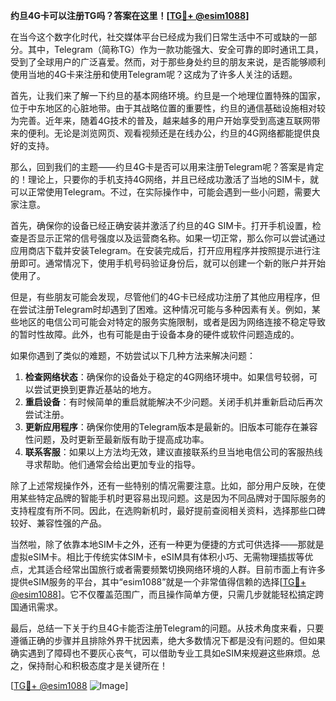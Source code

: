 **约旦4G卡可以注册TG吗？答案在这里！[[TG💪+ @esim1088](https://t.me/s/esim1088)]**

在当今这个数字化时代，社交媒体平台已经成为我们日常生活中不可或缺的一部分。其中，Telegram（简称TG）作为一款功能强大、安全可靠的即时通讯工具，受到了全球用户的广泛喜爱。然而，对于那些身处约旦的朋友来说，是否能够顺利使用当地的4G卡来注册和使用Telegram呢？这成为了许多人关注的话题。

首先，让我们来了解一下约旦的基本网络环境。约旦是一个地理位置特殊的国家，位于中东地区的心脏地带。由于其战略位置的重要性，约旦的通信基础设施相对较为完善。近年来，随着4G技术的普及，越来越多的用户开始享受到高速互联网带来的便利。无论是浏览网页、观看视频还是在线办公，约旦的4G网络都能提供良好的支持。

那么，回到我们的主题——约旦4G卡是否可以用来注册Telegram呢？答案是肯定的！理论上，只要你的手机支持4G网络，并且已经成功激活了当地的SIM卡，就可以正常使用Telegram。不过，在实际操作中，可能会遇到一些小问题，需要大家注意。

首先，确保你的设备已经正确安装并激活了约旦的4G SIM卡。打开手机设置，检查是否显示正常的信号强度以及运营商名称。如果一切正常，那么你可以尝试通过应用商店下载并安装Telegram。在安装完成后，打开应用程序并按照提示进行注册即可。通常情况下，使用手机号码验证身份后，就可以创建一个新的账户并开始使用了。

但是，有些朋友可能会发现，尽管他们的4G卡已经成功注册了其他应用程序，但在尝试注册Telegram时却遇到了困难。这种情况可能与多种因素有关。例如，某些地区的电信公司可能会对特定的服务实施限制，或者是因为网络连接不稳定导致的暂时性故障。此外，也有可能是由于设备本身的硬件或软件问题造成的。

如果你遇到了类似的难题，不妨尝试以下几种方法来解决问题：

1. **检查网络状态**：确保你的设备处于稳定的4G网络环境中。如果信号较弱，可以尝试更换到更靠近基站的地方。
2. **重启设备**：有时候简单的重启就能解决不少问题。关闭手机并重新启动后再次尝试注册。
3. **更新应用程序**：确保你使用的Telegram版本是最新的。旧版本可能存在兼容性问题，及时更新至最新版有助于提高成功率。
4. **联系客服**：如果以上方法均无效，建议直接联系约旦当地电信公司的客服热线寻求帮助。他们通常会给出更加专业的指导。

除了上述常规操作外，还有一些特别的情况需要注意。比如，部分用户反映，在使用某些特定品牌的智能手机时更容易出现问题。这是因为不同品牌对于国际服务的支持程度有所不同。因此，在选购新机时，最好提前查阅相关资料，选择那些口碑较好、兼容性强的产品。

当然啦，除了依靠本地SIM卡之外，还有一种更为便捷的方式可供选择——那就是虚拟eSIM卡。相比于传统实体SIM卡，eSIM具有体积小巧、无需物理插拔等优点，尤其适合经常出国旅行或者需要频繁切换网络环境的人群。目前市面上有许多提供eSIM服务的平台，其中“esim1088”就是一个非常值得信赖的选择[[TG💪+ @esim1088](https://t.me/s/esim1088)]。它不仅覆盖范围广，而且操作简单方便，只需几步就能轻松搞定跨国通讯需求。

最后，总结一下关于约旦4G卡能否注册Telegram的问题。从技术角度来看，只要遵循正确的步骤并且排除外界干扰因素，绝大多数情况下都是没有问题的。但如果确实遇到了障碍也不要灰心丧气，可以借助专业工具如eSIM来规避这些麻烦。总之，保持耐心和积极态度才是关键所在！

[[TG💪+ @esim1088](https://t.me/s/esim1088) ![Image](https://i.postimg.cc/4NQfJmqS/Snipaste-2025-05-13-00-14-12.png)]